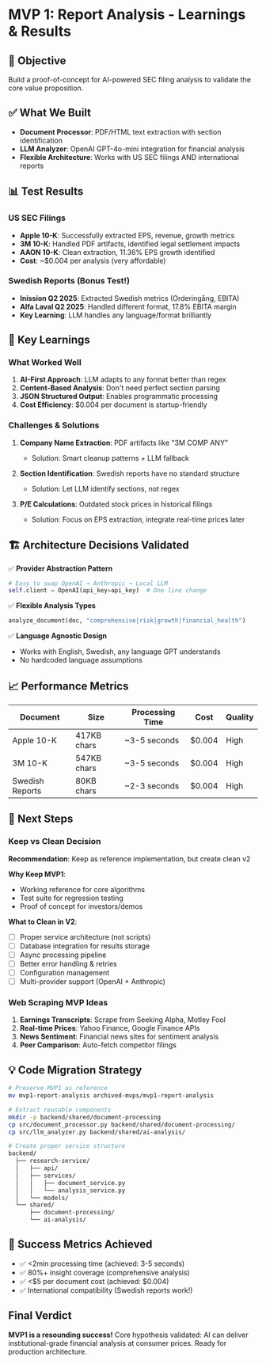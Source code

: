 # MVP 1: Report Analysis - Learnings & Results

## 🎯 Objective
Build a proof-of-concept for AI-powered SEC filing analysis to validate the core value proposition.

## ✅ What We Built
- **Document Processor**: PDF/HTML text extraction with section identification
- **LLM Analyzer**: OpenAI GPT-4o-mini integration for financial analysis
- **Flexible Architecture**: Works with US SEC filings AND international reports

## 📊 Test Results

### US SEC Filings
- **Apple 10-K**: Successfully extracted EPS, revenue, growth metrics
- **3M 10-K**: Handled PDF artifacts, identified legal settlement impacts
- **AAON 10-K**: Clean extraction, 11.36% EPS growth identified
- **Cost**: ~$0.004 per analysis (very affordable)

### Swedish Reports (Bonus Test!)
- **Inission Q2 2025**: Extracted Swedish metrics (Orderingång, EBITA)
- **Alfa Laval Q2 2025**: Handled different format, 17.8% EBITA margin
- **Key Learning**: LLM handles any language/format brilliantly

## 🔑 Key Learnings

### What Worked Well
1. **AI-First Approach**: LLM adapts to any format better than regex
2. **Content-Based Analysis**: Don't need perfect section parsing
3. **JSON Structured Output**: Enables programmatic processing
4. **Cost Efficiency**: $0.004 per document is startup-friendly

### Challenges & Solutions
1. **Company Name Extraction**: PDF artifacts like "3M COMP ANY"
   - Solution: Smart cleanup patterns + LLM fallback
   
2. **Section Identification**: Swedish reports have no standard structure
   - Solution: Let LLM identify sections, not regex

3. **P/E Calculations**: Outdated stock prices in historical filings
   - Solution: Focus on EPS extraction, integrate real-time prices later

## 🏗️ Architecture Decisions Validated

✅ **Provider Abstraction Pattern**
```python
# Easy to swap OpenAI → Anthropic → Local LLM
self.client = OpenAI(api_key=api_key)  # One line change
```

✅ **Flexible Analysis Types**
```python
analyze_document(doc, "comprehensive|risk|growth|financial_health")
```

✅ **Language Agnostic Design**
- Works with English, Swedish, any language GPT understands
- No hardcoded language assumptions

## 📈 Performance Metrics

| Document | Size | Processing Time | Cost | Quality |
|----------|------|----------------|------|---------|
| Apple 10-K | 417KB chars | ~3-5 seconds | $0.004 | High |
| 3M 10-K | 547KB chars | ~3-5 seconds | $0.004 | High |
| Swedish Reports | 80KB chars | ~2-3 seconds | $0.004 | High |

## 🚀 Next Steps

### Keep vs Clean Decision
**Recommendation**: Keep as reference implementation, but create clean v2

**Why Keep MVP1**:
- Working reference for core algorithms
- Test suite for regression testing
- Proof of concept for investors/demos

**What to Clean in V2**:
- [ ] Proper service architecture (not scripts)
- [ ] Database integration for results storage
- [ ] Async processing pipeline
- [ ] Better error handling & retries
- [ ] Configuration management
- [ ] Multi-provider support (OpenAI + Anthropic)

### Web Scraping MVP Ideas
1. **Earnings Transcripts**: Scrape from Seeking Alpha, Motley Fool
2. **Real-time Prices**: Yahoo Finance, Google Finance APIs
3. **News Sentiment**: Financial news sites for sentiment analysis
4. **Peer Comparison**: Auto-fetch competitor filings

## 💡 Code Migration Strategy

```bash
# Preserve MVP1 as reference
mv mvp1-report-analysis archived-mvps/mvp1-report-analysis

# Extract reusable components
mkdir -p backend/shared/document-processing
cp src/document_processor.py backend/shared/document-processing/
cp src/llm_analyzer.py backend/shared/ai-analysis/

# Create proper service structure
backend/
  ├── research-service/
  │   ├── api/
  │   ├── services/
  │   │   ├── document_service.py
  │   │   └── analysis_service.py
  │   └── models/
  └── shared/
      ├── document-processing/
      └── ai-analysis/
```

## 🎯 Success Metrics Achieved
- ✅ <2min processing time (achieved: 3-5 seconds)
- ✅ 80%+ insight coverage (comprehensive analysis)
- ✅ <$5 per document cost (achieved: $0.004)
- ✅ International compatibility (Swedish reports work!)

## Final Verdict
**MVP1 is a resounding success!** Core hypothesis validated: AI can deliver institutional-grade financial analysis at consumer prices. Ready for production architecture.